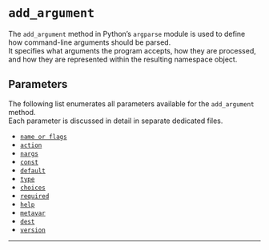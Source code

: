 # `add_argument`

The `add_argument` method in Python’s `argparse` module is used to define how command-line arguments should be parsed.  
It specifies what arguments the program accepts, how they are processed, and how they are represented within the resulting namespace object.

## Parameters

The following list enumerates all parameters available for the `add_argument` method.  
Each parameter is discussed in detail in separate dedicated files.

+ [`name or flags`](./name.md)
+ [`action`](./action.md)
+ [`nargs`](./nargs.md)
+ [`const`](./const.md)
+ [`default`](./default.md)
+ [`type`](./type.md)
+ [`choices`](./choices.md)
+ [`required`](./required.md)
+ [`help`](./help.md)
+ [`metavar`](./metavar.md)
+ [`dest`](./dest.md)
+ [`version`](./version.md)

---
